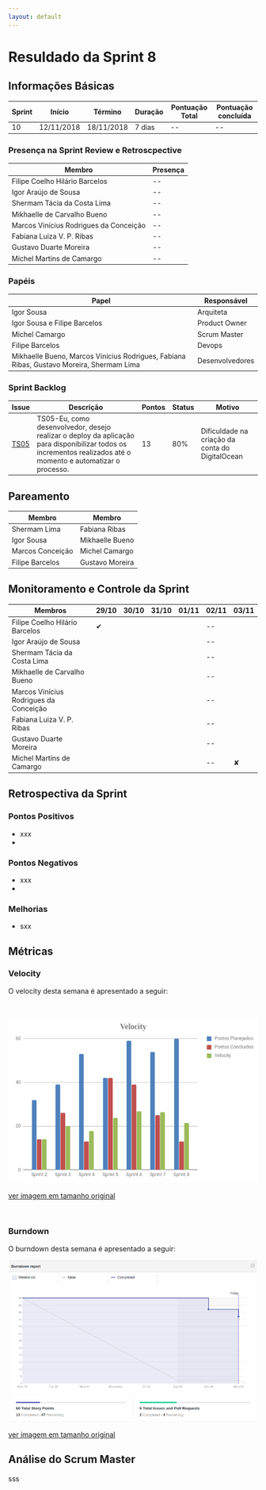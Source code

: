 ```yaml
---
layout: default
---
```


# Resuldado da Sprint 8


## Informações Básicas

| Sprint | Início | Término | Duração | Pontuação Total | Pontuação concluída |
|---|---|---|---|---|---|
| 10 | 12/11/2018 | 18/11/2018 | 7 dias | -- | -- |

### Presença na Sprint Review e Retroscpective

| Membro | Presença |
|---|---|
|Filipe Coelho Hilário Barcelos| -- |
|Igor Araújo de Sousa | -- |
|Shermam Tácia da Costa Lima | -- |
|Mikhaelle de Carvalho Bueno | -- |
|Marcos Vinícius Rodrigues da Conceição | -- |
|Fabiana Luiza V. P. Ribas | -- |
|Gustavo Duarte Moreira | -- |
|Michel Martins de Camargo| -- |

### Papéis 

|    Papel |     Responsável |
|-----|-----|
| Igor Sousa | Arquiteta |
| Igor Sousa e Filipe Barcelos | Product Owner |
| Michel Camargo | Scrum Master |
| Filipe Barcelos | Devops |
| Mikhaelle Bueno, Marcos Vinícius Rodrigues, Fabiana Ribas, Gustavo Moreira, Shermam Lima | Desenvolvedores |

### Sprint Backlog

| Issue | Descrição | Pontos | Status | Motivo |
|---|---|---|---|---|
|[TS05](https://github.com/fga-eps-mds/2018.2-NaturalSearch/issues/142)|TS05-Eu, como desenvolvedor, desejo realizar o deploy da aplicação para disponibilizar todos os incrementos realizados até o momento e automatizar o processo. |13| 80% | Dificuldade na criação da conta do DigitalOcean |


## Pareamento 

| Membro  | Membro |
|---|---|
| Shermam Lima | Fabiana Ribas |
| Igor Sousa |  Mikhaelle Bueno |
| Marcos Conceição | Michel Camargo |
| Filipe Barcelos | Gustavo Moreira |

## Monitoramento e Controle da Sprint 

| Membros | 29/10 | 30/10 | 31/10 |01/11 | 02/11 | 03/11 |
|---|---|---|---|---|---|---|
|Filipe Coelho Hilário Barcelos| &#10004; |  |  |  | -- |  |
|Igor Araújo de Sousa |  |  |  |  | -- |  |
|Shermam Tácia da Costa Lima |  |  |  |  | -- |  |
|Mikhaelle de Carvalho Bueno |  |  |  |  | -- |  |
|Marcos Vinícius Rodrigues da Conceição |  |  |  |  | -- |  |
|Fabiana Luiza V. P. Ribas |  |  |  |  | -- |  |
|Gustavo Duarte Moreira |  |  |  |  | -- |  |
|Michel Martins de Camargo |  |  |  |  | -- | &#x2718; |

## Retrospectiva da Sprint

### Pontos Positivos

- xxx
- 

### Pontos Negativos

- xxx
- 

 

### Melhorias 

- sxx

## Métricas

### Velocity

O velocity desta semana é apresentado a seguir:

<br>

![velocity_Sprint_8](/docs/images/velocity_sprint8.png)

[ver imagem em tamanho original](https://fga-eps-mds.github.io/2018.2-NaturalSearch/docs/images/velocity_sprint8.png)

<br>

### Burndown

O burndown desta semana é apresentado a seguir:

![velocity_Sprint_8](/docs/images/burndown_sprint8.png)

[ver imagem em tamanho original](https://fga-eps-mds.github.io/2018.2-NaturalSearch/docs/images/burndown_sprint8.png)

## Análise do Scrum Master
sss
